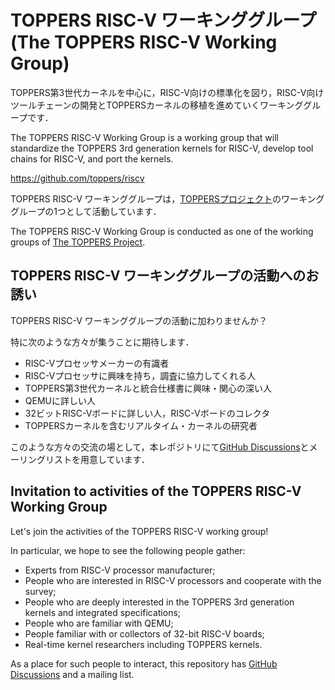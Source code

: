 # TOPPERS RISC-V ワーキンググループ (The TOPPERS RISC-V Working Group)

TOPPERS第3世代カーネルを中心に，RISC-V向けの標準化を図り，RISC-V向けツールチェーンの開発とTOPPERSカーネルの移植を進めていくワーキンググループです．

The TOPPERS RISC-V Working Group is a working group that will standardize the TOPPERS 3rd generation kernels for RISC-V, develop tool chains for RISC-V, and port the kernels.

https://github.com/toppers/riscv

TOPPERS RISC-V ワーキンググループは，[TOPPERSプロジェクト](https://toppers.jp)のワーキンググループの1つとして活動しています．

The TOPPERS RISC-V Working Group is conducted as one of the working groups of [The TOPPERS Project](https://toppers.jp).

## TOPPERS RISC-V ワーキンググループの活動へのお誘い

TOPPERS RISC-V ワーキンググループの活動に加わりませんか？

特に次のような方々が集うことに期待します．

* RISC-Vプロセッサメーカーの有識者
* RISC-Vプロセッサに興味を持ち，調査に協力してくれる人
* TOPPERS第3世代カーネルと統合仕様書に興味・関心の深い人
* QEMUに詳しい人
* 32ビットRISC-Vボードに詳しい人，RISC-Vボードのコレクタ
* TOPPERSカーネルを含むリアルタイム・カーネルの研究者

このような方々の交流の場として，本レポジトリにて[GitHub Discussions](https://github.com/toppers/riscv/discussions)とメーリングリストを用意しています．

## Invitation to activities of the TOPPERS RISC-V Working Group

Let's join the activities of the TOPPERS RISC-V working group!

In particular, we hope to see the following people gather: 

* Experts from RISC-V processor manufacturer;
* People who are interested in RISC-V processors and cooperate with the survey;
* People who are deeply interested in the TOPPERS 3rd generation kernels and integrated specifications;
* People who are familiar with QEMU;
* People familiar with or collectors of 32-bit RISC-V boards;
* Real-time kernel researchers including TOPPERS kernels.

As a place for such people to interact, this repository has [GitHub Discussions](https://github.com/toppers/riscv/discussions) and a mailing list.